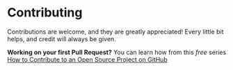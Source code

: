 # Contributing

Contributions are welcome, and they are greatly appreciated! Every little bit helps, and credit will always be given.



**Working on your first Pull Request?** You can learn how from this *free* series [How to Contribute to an Open Source Project on GitHub](https://kcd.im/pull-request)